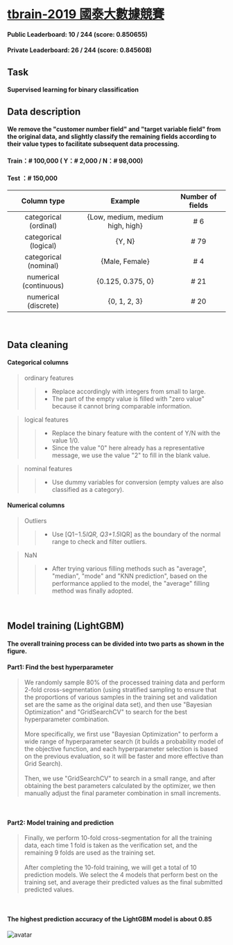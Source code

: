 # [tbrain-2019 國泰大數據競賽](https://tbrain.trendmicro.com.tw/Competitions/Details/7)
#### Public Leaderboard:  10 / 244 (score: 0.850655)  
#### Private Leaderboard: 26 / 244 (score: 0.845608)<br>

## Task
#### Supervised learning for binary classification<br>

## Data description
#### We remove the "customer number field" and "target variable field" from the original data, and slightly classify the remaining fields according to their value types to facilitate subsequent data processing.

#### Train：# 100,000 ( Y：# 2,000 / N：# 98,000)
#### Test ：# 150,000  

|      Column type       |             Example              | Number of fields |
|:----------------------:|:--------------------------------:|:----------------:|
| categorical (ordinal)  | {Low, medium, medium high, high} |        #  6      |
| categorical (logical)  | {Y, N}                           |        # 79      |
| categorical (nominal)  | {Male, Female}                   |        #  4      |
| numerical (continuous) | {0.125, 0.375, 0}                |        # 21      |
| numerical (discrete)   | {0, 1, 2, 3}                     |        # 20      |
<br>

## Data cleaning
#### Categorical columns
> ordinary features  
>> * Replace accordingly with integers from small to large.  
>> * The part of the empty value is filled with "zero value" because it cannot bring comparable information.  

> logical features  
>> * Replace the binary feature with the content of Y/N with the value 1/0.  
>> * Since the value "0" here already has a representative message, we use the value "2" to fill in the blank value.  

> nominal features  
>> * Use dummy variables for conversion (empty values are also classified as a category).  

#### Numerical columns  
> Outliers  
>> * Use [Q1−1.5*IQR, Q3+1.5*IQR] as the boundary of the normal range to check and filter outliers.  

> NaN  
>> * After trying various filling methods such as "average", "median", "mode" and "KNN prediction", based on the performance applied to the model, the "average" filling method was finally adopted.  
<br>

## Model training (LightGBM)
#### The overall training process can be divided into two parts as shown in the figure.
#### Part1: Find the best hyperparameter  
> We randomly sample 80% of the processed training data and perform 2-fold cross-segmentation (using stratified sampling to ensure that the proportions of various samples in the training set and validation set are the same as the original data set), and then use "Bayesian Optimization" and "GridSearchCV" to search for the best hyperparameter combination.  
> <br>
> More specifically, we first use "Bayesian Optimization" to perform a wide range of hyperparameter search (it builds a probability model of the objective function, and each hyperparameter selection is based on the previous evaluation, so it will be faster and more effective than Grid Search).  
> <br>
> Then, we use "GridSearchCV" to search in a small range, and after obtaining the best parameters calculated by the optimizer, we then manually adjust the final parameter combination in small increments.  
<br>

#### Part2: Model training and prediction  
> Finally, we perform 10-fold cross-segmentation for all the training data, each time 1 fold is taken as the verification set, and the remaining 9 folds are used as the training set.  
> <br>
> After completing the 10-fold training, we will get a total of 10 prediction models. We select the 4 models that perform best on the training set, and average their predicted values as the final submitted predicted values.  
<br>

#### The highest prediction accuracy of the LightGBM model is about 0.85  

![avatar](C:\Users\doggy\Desktop\履歷範本\tbrain-LightGBM.png)

